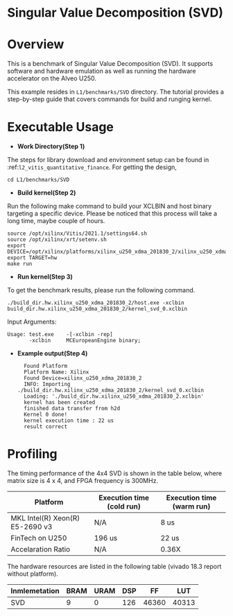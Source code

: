 # Singular Value Decomposition (SVD)


Overview
========
This is a benchmark of Singular Value Decomposition (SVD).  It supports software and hardware emulation as well as running the hardware accelerator on the Alveo U250.

This example resides in ``L1/benchmarks/SVD`` directory. The tutorial provides a step-by-step guide that covers commands for build and runging kernel.


Executable Usage
================

* **Work Directory(Step 1)**

The steps for library download and environment setup can be found in :ref:`l2_vitis_quantitative_finance`. For getting the design,

    cd L1/benchmarks/SVD

* **Build kernel(Step 2)**

Run the following make command to build your XCLBIN and host binary targeting a specific device. Please be noticed that this process will take a long time, maybe couple of hours.

    source /opt/xilinx/Vitis/2021.1/settings64.sh
    source /opt/xilinx/xrt/setenv.sh
    export DEVICE=/opt/xilinx/platforms/xilinx_u250_xdma_201830_2/xilinx_u250_xdma_201830_2.xpfm
    export TARGET=hw
    make run 

* **Run kernel(Step 3)**

To get the benchmark results, please run the following command.

    ./build_dir.hw.xilinx_u250_xdma_201830_2/host.exe -xclbin build_dir.hw.xilinx_u250_xdma_201830_2/kernel_svd_0.xclbin 


Input Arguments:

    Usage: test.exe    -[-xclbin -rep]
           -xclbin     MCEuropeanEngine binary;

* **Example output(Step 4)** 

        Found Platform
        Platform Name: Xilinx
        Found Device=xilinx_u250_xdma_201830_2
        INFO: Importing ./build_dir.hw.xilinx_u250_xdma_201830_2/kernel_svd_0.xclbin
        Loading: './build_dir.hw.xilinx_u250_xdma_201830_2.xclbin'
        kernel has been created
        finished data transfer from h2d
        Kernel 0 done!
        kernel execution time : 22 us
        result correct
    

Profiling 
==========

The timing performance of the 4x4 SVD is shown in the table below, where matrix size is 4 x 4, and FPGA frequency is 300MHz.

| Platform                          | Execution time (cold run) | Execution time (warm run)  |
|-----------------------------------|---------------------------|----------------------------|
| MKL Intel(R) Xeon(R) E5-2690 v3   |   N/A                     |   8 us                     |
| FinTech on U250                   |   196 us                  |   22 us                    |
| Accelaration Ratio                |   N/A                     |   0.36X                    |


The hardware resources are listed in the following table (vivado 18.3 report without platform).

| Inmlemetation | BRAM | URAM | DSP  | FF     | LUT    |
|---------------|------|------|------|--------|--------|
|       SVD     |  9   |  0   | 126  | 46360  | 40313  |

